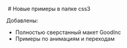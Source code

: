  # Новые примеры в папке css3

Добавлены:
* Полностью сверстанный макет GoodInc
* Примеры по анимациям и переходам
